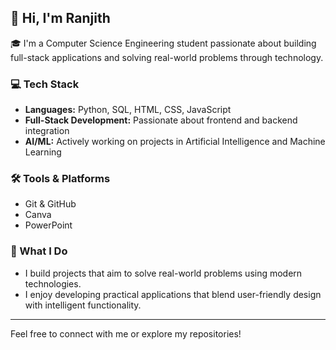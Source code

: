 ## 👋 Hi, I'm Ranjith

🎓 I'm a Computer Science Engineering student passionate about building full-stack applications and solving real-world problems through technology.

### 💻 Tech Stack
- **Languages:** Python, SQL, HTML, CSS, JavaScript  
- **Full-Stack Development:** Passionate about frontend and backend integration  
- **AI/ML:** Actively working on projects in Artificial Intelligence and Machine Learning  

### 🛠️ Tools & Platforms
- Git & GitHub  
- Canva  
- PowerPoint  

### 🚀 What I Do
- I build projects that aim to solve real-world problems using modern technologies.
- I enjoy developing practical applications that blend user-friendly design with intelligent functionality.

---

Feel free to connect with me or explore my repositories!
